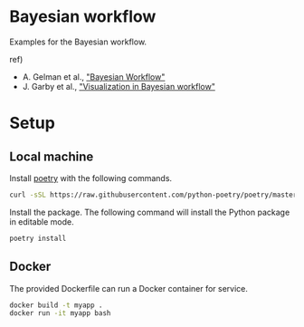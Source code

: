 
# Bayesian workflow

Examples for the Bayesian workflow.

ref)

* A. Gelman et al., ["Bayesian Workflow"](https://arxiv.org/abs/2011.01808)
* J. Garby et al., ["Visualization in Bayesian workflow"](https://arxiv.org/abs/1709.01449)

# Setup

## Local machine

Install [poetry](https://python-poetry.org/) with the following commands.

```bash
curl -sSL https://raw.githubusercontent.com/python-poetry/poetry/master/get-poetry.py | python
```

Install the package. The following command will install the Python package in editable mode.

```bash
poetry install
```

## Docker

The provided Dockerfile can run a Docker container for service.

```bash
docker build -t myapp .
docker run -it myapp bash
```
